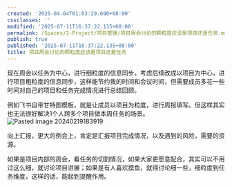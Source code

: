 ```yaml
---
created: '2025-04-04T01:03:29.690+08:00'
cssclasses: ''
modified: '2025-07-11T16:37:22.135+08:00'
permalink: /Spaces/1-Project/项目管理/项目周会讨论的颗粒度应该是项目还是任务.md
publish: true
published: '2025-07-11T16:37:22.135+08:00'
title: 项目周会讨论的颗粒度应该是项目还是任务
---
```

现在周会以任务为中心，进行细粒度的信息同步。考虑后续改成以项目为中心，进行项目粗粒度的信息同步，这样能节约我的时间和会议时间，但需要成员多花一些时间对自己的项目和任务完成情况进行总结回顾。

例如飞书自带甘特图模板，就是让成员以项目为粒度，进行周报填写。但这样其实也无法很好解决1个人跨多个项目做本周任务的场景。
![Pasted image 20240219183919](https://pub-pic.oldwinter.top/2025/06/331335c1495d335b606e2472625c2254.png)


向上汇报，更大的例会上，肯定是汇报项目完成情况，以及遇到的风险，需要的资源。

如果是项目内部的周会，看任务的切割情况，如果大家更愿意配合，其实可以不用过这么细，就讨论项目进展；如果是有人喜欢摸鱼，就得讨论细一些，细粒度到任务维度，这样的话，能起到提醒作用。